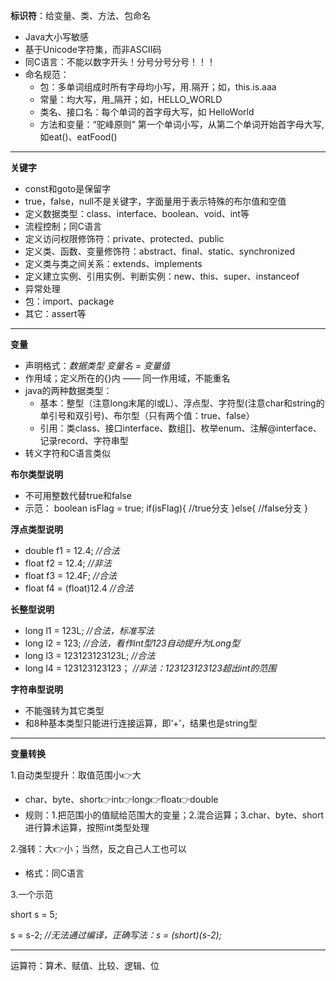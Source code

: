 
**标识符**：给变量、类、方法、包命名  

- Java大小写敏感
- 基于Unicode字符集，而非ASCII码
- 同C语言：不能以数字开头！分号分号分号！！！
- 命名规范：
    - 包：多单词组成时所有字母均小写，用.隔开；如，this.is.aaa
    - 常量：均大写，用_隔开；如，HELLO_WORLD
    - 类名、接口名：每个单词的首字母大写，如 HelloWorld
    - 方法和变量：“驼峰原则” 第一个单词小写，从第二个单词开始首字母大写,如eat()、eatFood()  

***

**关键字**
- const和goto是保留字
- true，false，null不是关键字，字面量用于表示特殊的布尔值和空值
- 定义数据类型：class、interface、boolean、void、int等
- 流程控制；同C语言
- 定义访问权限修饰符：private、protected、public
- 定义类、函数、变量修饰符：abstract、final、static、synchronized
- 定义类与类之间关系：extends、implements
- 定义建立实例、引用实例、判断实例：new、this、super、instanceof
- 异常处理
- 包：import、package
- 其它：assert等


***

**变量**
- 声明格式：*数据类型 变量名 = 变量值*
- 作用域；定义所在的{}内 —— 同一作用域，不能重名
- java的两种数据类型：
    - 基本：整型（注意long末尾的l或L）、浮点型、字符型(注意char和string的单引号和双引号)、布尔型（只有两个值：true、false）
    - 引用：类class、接口interface、数组[]、枚举enum、注解@interface、记录record、字符串型
- 转义字符和C语言类似  


**布尔类型说明**
- 不可用整数代替true和false
- 示范：
boolean isFlag = true;
    if(isFlag){
    //true分支
     }else{
    //false分支
    }  


**浮点类型说明**
- double f1 = 12.4;    *//合法*
- float f2 = 12.4;    *//非法*
- float f3 = 12.4F;    *//合法*
- float f4 = (float)12.4  *//合法*


**长整型说明**
- long l1 = 123L;    *//合法，标准写法*
- long l2 = 123;    *//合法，看作int型123自动提升为Long型*
- long l3 = 123123123123L;    *//合法*
- long l4 = 123123123123；    *//非法：123123123123超出int的范围*  


**字符串型说明**
- 不能强转为其它类型
- 和8种基本类型只能进行连接运算，即‘+’，结果也是string型


***

**变量转换**  

1.自动类型提升：取值范围小👉大
- char、byte、short👉int👉long👉float👉double
- 规则：1.把范围小的值赋给范围大的变量；2.混合运算；3.char、byte、short进行算术运算，按照int类型处理

2.强转：大👉小；当然，反之自己人工也可以
- 格式：同C语言
  
3.一个示范  

short s = 5;  

s = s-2;          *//无法通过编译，正确写法：s = (short)(s-2);*    




***
运算符：算术、赋值、比较、逻辑、位
